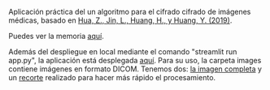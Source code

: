 Aplicación práctica del un algoritmo para el cifrado cifrado de imágenes médicas, basado en [Hua, Z., Jin, L., Huang, H., y Huang, Y. (2019)](https://ieeexplore.ieee.org/stamp/stamp.jsp?tp=&arnumber=8977567).

Puedes ver la memoria [aquí](doc/Proyecto_C.pdf).

Además del despliegue en local mediante el comando "streamlit run app.py", la aplicación está desplegada [aquí](https://criptog-14.streamlit.app/). Para su uso, la carpeta images contiene imágenes en formato DICOM. Tenemos dos: [la imagen completa](images/I1000000.dcm) y un [recorte](images/imagen_recortada.dcm) realizado para hacer más rápido el procesamiento.



